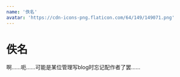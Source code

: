 ```yaml
---
name: '佚名'
avatar: 'https://cdn-icons-png.flaticon.com/64/149/149071.png'
---
```


# 佚名

啊……呃……可能是某位管理写blog时忘记配作者了罢……